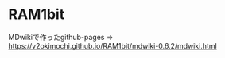 # RAM1bit

MDwikiで作ったgithub-pages => https://v2okimochi.github.io/RAM1bit/mdwiki-0.6.2/mdwiki.html

